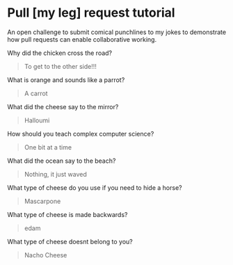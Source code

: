 # Pull [my leg] request tutorial
An open challenge to submit comical punchlines to my jokes to demonstrate how pull requests can enable collaborative working. 

Why did the chicken cross the road?

> To get to the other side!!!

What is orange and sounds like a parrot?

> A carrot

What did the cheese say to the mirror?

> Halloumi

How should you teach complex computer science?

> One bit at a time

What did the ocean say to the beach?

> Nothing, it just waved

What type of cheese do you use if you need to hide a horse?

> Mascarpone

What type of cheese is made backwards?

> edam

What type of cheese doesnt belong to you?

> Nacho Cheese

